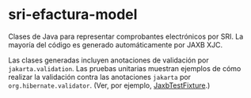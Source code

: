 # sri-efactura-model

Clases de Java para representar comprobantes electrónicos por SRI.
La mayoría del código es generado automáticamente por JAXB XJC.

Las clases generadas incluyen anotaciones de validación por `jakarta.validation`.
Las pruebas unitarias muestran ejemplos de cómo realizar la validación contra las anotaciones
`jakarta` por `org.hibernate.validator`.
(Ver, por ejemplo, [JaxbTestFixture](test/java/ec/gob/sri/JaxbTestFixture.java).)
